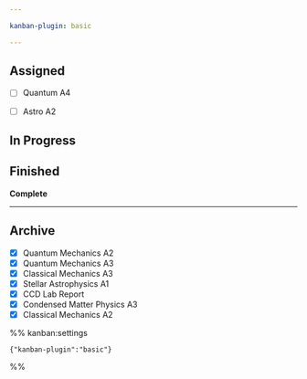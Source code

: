```yaml
---

kanban-plugin: basic

---
```


## Assigned

- [ ] Quantum A4
- [ ] Astro A2


## In Progress



## Finished

**Complete**


***

## Archive

- [x] Quantum Mechanics A2
- [x] Quantum Mechanics A3
- [x] Classical Mechanics A3
- [x] Stellar Astrophysics A1
- [x] CCD Lab Report
- [x] Condensed Matter Physics A3
- [x] Classical Mechanics A2

%% kanban:settings
```
{"kanban-plugin":"basic"}
```
%%